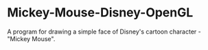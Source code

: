 # Mickey-Mouse-Disney-OpenGL
A program for drawing a simple face of Disney's cartoon character - "Mickey Mouse".
